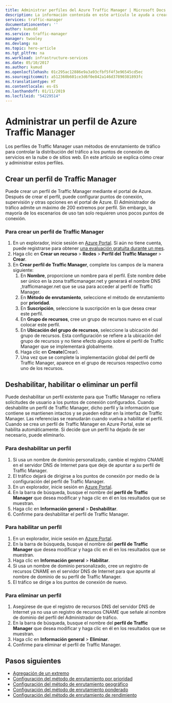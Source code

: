 ```yaml
---
title: Administrar perfiles del Azure Traffic Manager | Microsoft Docs
description: La información contenida en este artículo le ayuda a crear, deshabilitar, habilitar y eliminar un perfil de Azure Traffic Manager.
services: traffic-manager
documentationcenter: ''
author: kumudd
ms.service: traffic-manager
manager: twooley
ms.devlang: na
ms.topic: hero-article
ms.tgt_pltfrm: na
ms.workload: infrastructure-services
ms.date: 05/10/2017
ms.author: kumud
ms.openlocfilehash: 01c295ac12886e9a3a93cfbf5f4f3e96545cd5ec
ms.sourcegitcommit: a512360b601ce3d6f0e842a146d37890381893fc
ms.translationtype: HT
ms.contentlocale: es-ES
ms.lasthandoff: 01/11/2019
ms.locfileid: "54229514"
---
```

# <a name="manage-an-azure-traffic-manager-profile"></a>Administrar un perfil de Azure Traffic Manager

Los perfiles de Traffic Manager usan métodos de enrutamiento de tráfico para controlar la distribución del tráfico a los puntos de conexión de servicios en la nube o de sitios web. En este artículo se explica cómo crear y administrar estos perfiles.

## <a name="create-a-traffic-manager-profile"></a>Crear un perfil de Traffic Manager

Puede crear un perfil de Traffic Manager mediante el portal de Azure. Después de crear el perfil, puede configurar puntos de conexión, supervisión y otras opciones en el portal de Azure. El Administrador de tráfico admite un máximo de 200 extremos por perfil. Sin embargo, la mayoría de los escenarios de uso tan solo requieren unos pocos puntos de conexión.

### <a name="to-create-a-traffic-manager-profile"></a>Para crear un perfil de Traffic Manager

1. En un explorador, inicie sesión en [Azure Portal](http://portal.azure.com). Si aún no tiene cuenta, puede registrarse para obtener [una evaluación gratuita durante un mes](https://azure.microsoft.com/free/). 
2. Haga clic en **Crear un recurso** > **Redes** > **Perfil del Traffic Manager** > **Crear**.
4. En **Crear perfil de Traffic Manager**, complete los campos de la manera siguiente:
    1. En **Nombre**, proporcione un nombre para el perfil. Este nombre debe ser único en la zona trafficmanager.net y generará el nombre DNS <name>,trafficmanager.net que se usa para acceder al perfil de Traffic Manager.
    2. En **Método de enrutamiento**, seleccione el método de enrutamiento por **prioridad**.
    3. En **Suscripción**, seleccione la suscripción en la que desea crear este perfil.
    4. En **Grupo de recursos**, cree un grupo de recursos nuevo en el cual colocar este perfil.
    5. En **Ubicación del grupo de recursos**, seleccione la ubicación del grupo de recursos. Esta configuración se refiere a la ubicación del grupo de recursos y no tiene efecto alguno sobre el perfil de Traffic Manager que se implementará globalmente.
    6. Haga clic en **Create**(Crear).
    7. Una vez que se complete la implementación global del perfil de Traffic Manager, aparece en el grupo de recursos respectivo como uno de los recursos.

## <a name="disable-enable-or-delete-a-profile"></a>Deshabilitar, habilitar o eliminar un perfil

Puede deshabilitar un perfil existente para que Traffic Manager no refiera solicitudes de usuario a los puntos de conexión configurados. Cuando deshabilite un perfil de Traffic Manager, dicho perfil y la información que contiene se mantienen intactos y se pueden editar en la interfaz de Traffic Manager.  Las referencias se reanudarán cuando vuelva a habilitar el perfil. Cuando se crea un perfil de Traffic Manager en Azure Portal, este se habilita automáticamente. Si decide que un perfil ha dejado de ser necesario, puede eliminarlo.

### <a name="to-disable-a-profile"></a>Para deshabilitar un perfil

1. Si usa un nombre de dominio personalizado, cambie el registro CNAME en el servidor DNS de Internet para que deje de apuntar a su perfil de Traffic Manager.
2. El tráfico dejará de dirigirse a los puntos de conexión por medio de la configuración del perfil de Traffic Manager.
3. En un explorador, inicie sesión en [Azure Portal](http://portal.azure.com).
2. En la barra de búsqueda, busque el nombre del **perfil de Traffic Manager** que desea modificar y haga clic en él en los resultados que se muestran.
3. Haga clic en **Información general** > **Deshabilitar**.
4. Confirme para deshabilitar el perfil de Traffic Manager.

### <a name="to-enable-a-profile"></a>Para habilitar un perfil

1. En un explorador, inicie sesión en [Azure Portal](http://portal.azure.com).
2. En la barra de búsqueda, busque el nombre del **perfil de Traffic Manager** que desea modificar y haga clic en él en los resultados que se muestran.
3. Haga clic en **Información general** > **Habilitar**.
1. Si usa un nombre de dominio personalizado, cree un registro de recursos CNAME en el servidor DNS de Internet para que apunte al nombre de dominio de su perfil de Traffic Manager.
2. El tráfico se dirige a los puntos de conexión de nuevo.

### <a name="to-delete-a-profile"></a>Para eliminar un perfil

1. Asegúrese de que el registro de recursos DNS del servidor DNS de Internet ya no usa un registro de recursos CNAME que señale al nombre de dominio del perfil del Administrador de tráfico.
2. En la barra de búsqueda, busque el nombre del **perfil de Traffic Manager** que desea modificar y haga clic en él en los resultados que se muestran.
3. Haga clic en **Información general** > **Eliminar**.
4. Confirme para eliminar el perfil de Traffic Manager.

## <a name="next-steps"></a>Pasos siguientes

* [Agregación de un extremo](traffic-manager-endpoints.md)
* [Configuración del método de enrutamiento por prioridad](traffic-manager-configure-priority-routing-method.md)
* [Configuración del método de enrutamiento geográfico](traffic-manager-configure-geographic-routing-method.md) 
* [Configuración del método de enrutamiento ponderado](traffic-manager-configure-weighted-routing-method.md)
* [Configuración del método de enrutamiento de rendimiento](traffic-manager-configure-performance-routing-method.md)
